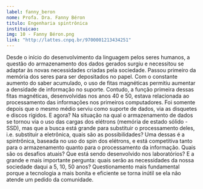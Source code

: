 ```yaml
---
label: fanny_beron
nome: Profa. Dra. Fanny Béron
titulo: Engenharia spintrônica
instituicao:
img: 10 - Fanny Béron.png
link: "http://lattes.cnpq.br/9700001213434251"
---
```


Desde o início do desenvolvimento da linguagem pelos seres humanos, a questão do armazenamento dos dados gerados surgiu e necessitou se adaptar às novas necessidades criadas pela sociedade. Passou primeiro da memória dos seres para ser depositados no papel. Com o constante aumento do saber acumulado, o uso de fitas magnéticas permitiu aumentar a densidade de informação no suporte. Contudo, a função primeira dessas fitas magnéticas, desenvolvidas nos anos 40 e 50, estava relacionada ao processamento das informações nos primeiros computadores. Foi somente depois que o mesmo médio serviu como suporte de dados, via as disquetes e discos rígidos.
E agora? Na situação na qual o armazenamento de dados se tornou via o uso das cargas dos elétrons (memória de estado sólido - SSD), mas que a busca está grande para substituir o processamento deles, i.e. substituir a eletrônica, quais são as possibilidades? Uma dessas é a spintrônica, baseada no uso do spin dos elétrons, e está competitiva tanto para o armazenamento quanto para o processamento da informação. Quais são os desafios atuais? Que está sendo desenvolvido nos laboratórios? E a grande e mais importante pergunta: quais serão as necessidades da nossa sociedade daqui a 5, 10, 50 anos? Questionamento mais fundamental porque a tecnologia a mais bonita e eficiente se torna inútil se ela não atende um pedido da comunidade.


